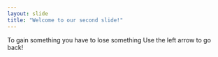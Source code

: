 ```yaml
---
layout: slide
title: "Welcome to our second slide!"
---
```

To gain something you have to lose something
Use the left arrow to go back!
